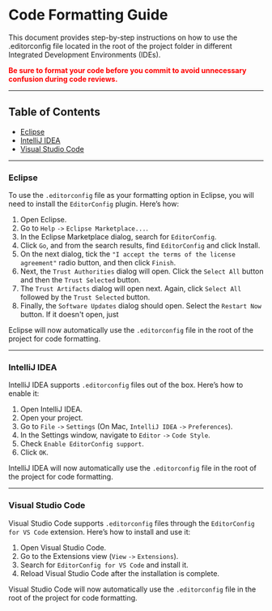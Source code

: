 # Code Formatting Guide
This document provides step-by-step instructions on how to use the .editorconfig file located in the root of the project folder in different Integrated Development Environments (IDEs).

<span style="color: red; font-weight: bold">Be sure to format your code before you commit to avoid unnecessary confusion during code reviews.</span>

---

## Table of Contents
- [Eclipse](#eclipse)
- [IntelliJ IDEA](#intellij-idea)
- [Visual Studio Code](#visual-studio-code)

---

### Eclipse
To use the `.editorconfig` file as your formatting option in Eclipse, you will need to install the `EditorConfig` plugin. Here’s how:

1. Open Eclipse.
2. Go to `Help` `->` `Eclipse Marketplace...`.
3. In the Eclipse Marketplace dialog, search for `EditorConfig`.
4. Click `Go`, and from the search results, find `EditorConfig` and click Install.
5. On the next dialog, tick the `"I accept the terms of the license agreement"` radio button, and then click `Finish`.
6. Next, the `Trust Authorities` dialog will open. Click the `Select All` button and then the `Trust Selected` button.
7. The `Trust Artifacts` dialog will open next. Again, click `Select All` followed by the `Trust Selected` button.
8. Finally, the `Software Updates` dialog should open. Select the `Restart Now` button. If it doesn't open, just 

Eclipse will now automatically use the `.editorconfig` file in the root of the project for code formatting.

---

### IntelliJ IDEA
IntelliJ IDEA supports `.editorconfig` files out of the box. Here’s how to enable it:

1. Open IntelliJ IDEA.
2. Open your project.
3. Go to `File` `->` `Settings` (On Mac, `IntelliJ IDEA` `->` `Preferences`).
4. In the Settings window, navigate to `Editor` `->` `Code Style`.
5. Check `Enable EditorConfig support`.
6. Click `OK`.

IntelliJ IDEA will now automatically use the `.editorconfig` file in the root of the project for code formatting.

---

### Visual Studio Code
Visual Studio Code supports `.editorconfig` files through the `EditorConfig for VS Code` extension. Here’s how to install and use it:

1. Open Visual Studio Code.
2. Go to the Extensions view (`View` `->` `Extensions`).
3. Search for `EditorConfig for VS Code` and install it.
4. Reload Visual Studio Code after the installation is complete.

Visual Studio Code will now automatically use the `.editorconfig` file in the root of the project for code formatting.
